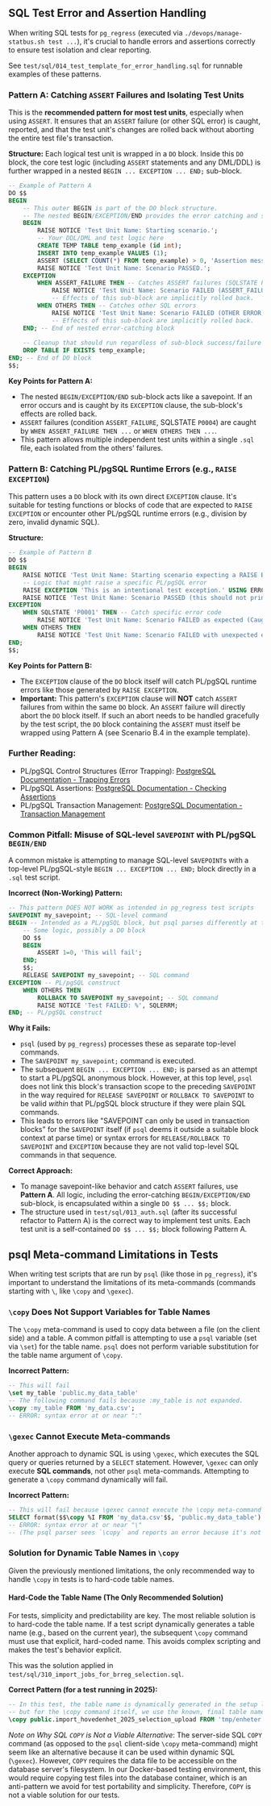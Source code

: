 ## SQL Test Error and Assertion Handling

When writing SQL tests for `pg_regress` (executed via `./devops/manage-statbus.sh test ...`), it's crucial to handle errors and assertions correctly to ensure test isolation and clear reporting.

See `test/sql/014_test_template_for_error_handling.sql` for runnable examples of these patterns.

### Pattern A: Catching `ASSERT` Failures and Isolating Test Units

This is the **recommended pattern for most test units**, especially when using `ASSERT`. It ensures that an `ASSERT` failure (or other SQL error) is caught, reported, and that the test unit's changes are rolled back without aborting the entire test file's transaction.

**Structure:**
Each logical test unit is wrapped in a `DO` block. Inside this `DO` block, the core test logic (including `ASSERT` statements and any DML/DDL) is further wrapped in a nested `BEGIN ... EXCEPTION ... END;` sub-block.

```sql
-- Example of Pattern A
DO $$
BEGIN
    -- This outer BEGIN is part of the DO block structure.
    -- The nested BEGIN/EXCEPTION/END provides the error catching and sub-transaction.
    BEGIN
        RAISE NOTICE 'Test Unit Name: Starting scenario.';
        -- Your DDL/DML and test logic here
        CREATE TEMP TABLE temp_example (id int);
        INSERT INTO temp_example VALUES (1);
        ASSERT (SELECT COUNT(*) FROM temp_example) > 0, 'Assertion message with details if it fails.';
        RAISE NOTICE 'Test Unit Name: Scenario PASSED.';
    EXCEPTION
        WHEN ASSERT_FAILURE THEN -- Catches ASSERT failures (SQLSTATE P0004)
            RAISE NOTICE 'Test Unit Name: Scenario FAILED (ASSERT_FAILURE): %', SQLERRM;
            -- Effects of this sub-block are implicitly rolled back.
        WHEN OTHERS THEN -- Catches other SQL errors
            RAISE NOTICE 'Test Unit Name: Scenario FAILED (OTHER ERROR): %', SQLERRM;
            -- Effects of this sub-block are implicitly rolled back.
    END; -- End of nested error-catching block
    
    -- Cleanup that should run regardless of sub-block success/failure (if needed)
    DROP TABLE IF EXISTS temp_example; 
END; -- End of DO block
$$;
```

**Key Points for Pattern A:**
*   The nested `BEGIN/EXCEPTION/END` sub-block acts like a savepoint. If an error occurs and is caught by its `EXCEPTION` clause, the sub-block's effects are rolled back.
*   `ASSERT` failures (condition `ASSERT_FAILURE`, SQLSTATE `P0004`) are caught by `WHEN ASSERT_FAILURE THEN ...` or `WHEN OTHERS THEN ...`.
*   This pattern allows multiple independent test units within a single `.sql` file, each isolated from the others' failures.

### Pattern B: Catching PL/pgSQL Runtime Errors (e.g., `RAISE EXCEPTION`)

This pattern uses a `DO` block with its own direct `EXCEPTION` clause. It's suitable for testing functions or blocks of code that are expected to `RAISE EXCEPTION` or encounter other PL/pgSQL runtime errors (e.g., division by zero, invalid dynamic SQL).

**Structure:**
```sql
-- Example of Pattern B
DO $$
BEGIN
    RAISE NOTICE 'Test Unit Name: Starting scenario expecting a RAISE EXCEPTION.';
    -- Logic that might raise a specific PL/pgSQL error
    RAISE EXCEPTION 'This is an intentional test exception.' USING ERRCODE = 'P0001';
    RAISE NOTICE 'Test Unit Name: Scenario PASSED (this should not print).';
EXCEPTION
    WHEN SQLSTATE 'P0001' THEN -- Catch specific error code
        RAISE NOTICE 'Test Unit Name: Scenario FAILED as expected (Caught P0001): %', SQLERRM;
    WHEN OTHERS THEN
        RAISE NOTICE 'Test Unit Name: Scenario FAILED with unexpected error: %', SQLERRM;
END;
$$;
```

**Key Points for Pattern B:**
*   The `EXCEPTION` clause of the `DO` block itself will catch PL/pgSQL runtime errors like those generated by `RAISE EXCEPTION`.
*   **Important:** This pattern's `EXCEPTION` clause will **NOT** catch `ASSERT` failures from within the same `DO` block. An `ASSERT` failure will directly abort the `DO` block itself. If such an abort needs to be handled gracefully by the test script, the `DO` block containing the `ASSERT` must itself be wrapped using Pattern A (see Scenario B.4 in the example template).

### Further Reading:
*   PL/pgSQL Control Structures (Error Trapping): [PostgreSQL Documentation - Trapping Errors](https://www.postgresql.org/docs/current/plpgsql-control-structures.html#PLPGSQL-ERROR-TRAPPING)
*   PL/pgSQL Assertions: [PostgreSQL Documentation - Checking Assertions](https://www.postgresql.org/docs/current/plpgsql-errors-and-messages.html#PLPGSQL-STATEMENTS-ASSERT)
*   PL/pgSQL Transaction Management: [PostgreSQL Documentation - Transaction Management](https://www.postgresql.org/docs/current/plpgsql-transactions.html)

### Common Pitfall: Misuse of SQL-level `SAVEPOINT` with PL/pgSQL `BEGIN/END`

A common mistake is attempting to manage SQL-level `SAVEPOINT`s with a top-level PL/pgSQL-style `BEGIN ... EXCEPTION ... END;` block directly in a `.sql` test script.

**Incorrect (Non-Working) Pattern:**
```sql
-- This pattern DOES NOT WORK as intended in pg_regress test scripts
SAVEPOINT my_savepoint; -- SQL-level command
BEGIN -- Intended as a PL/pgSQL block, but psql parses differently at top level
    -- Some logic, possibly a DO block
    DO $$ 
    BEGIN 
        ASSERT 1=0, 'This will fail'; 
    END; 
    $$;
    RELEASE SAVEPOINT my_savepoint; -- SQL command
EXCEPTION -- PL/pgSQL construct
    WHEN OTHERS THEN
        ROLLBACK TO SAVEPOINT my_savepoint; -- SQL command
        RAISE NOTICE 'Test FAILED: %', SQLERRM;
END; -- PL/pgSQL construct
```

**Why it Fails:**
*   `psql` (used by `pg_regress`) processes these as separate top-level commands.
*   The `SAVEPOINT my_savepoint;` command is executed.
*   The subsequent `BEGIN ... EXCEPTION ... END;` is parsed as an attempt to start a PL/pgSQL anonymous block. However, at this top level, `psql` does not link this block's transaction scope to the preceding `SAVEPOINT` in the way required for `RELEASE SAVEPOINT` or `ROLLBACK TO SAVEPOINT` to be valid *within* that PL/pgSQL block structure if they were plain SQL commands.
*   This leads to errors like "SAVEPOINT can only be used in transaction blocks" for the `SAVEPOINT` itself (if `psql` deems it outside a suitable block context at parse time) or syntax errors for `RELEASE/ROLLBACK TO SAVEPOINT` and `EXCEPTION` because they are not valid top-level SQL commands in that sequence.

**Correct Approach:**
*   To manage savepoint-like behavior and catch `ASSERT` failures, use **Pattern A**. All logic, including the error-catching `BEGIN/EXCEPTION/END` sub-block, is encapsulated within a single `DO $$ ... $$;` block.
*   The structure used in `test/sql/013_auth.sql` (after its successful refactor to Pattern A) is the correct way to implement test units. Each test unit is a self-contained `DO $$ ... $$;` block following Pattern A.

## psql Meta-command Limitations in Tests

When writing test scripts that are run by `psql` (like those in `pg_regress`), it's important to understand the limitations of its meta-commands (commands starting with `\`, like `\copy` and `\gexec`).

### `\copy` Does Not Support Variables for Table Names

The `\copy` meta-command is used to copy data between a file (on the client side) and a table. A common pitfall is attempting to use a `psql` variable (set via `\set`) for the table name. `psql` does not perform variable substitution for the table name argument of `\copy`.

**Incorrect Pattern:**
```sql
-- This will fail
\set my_table 'public.my_data_table'
-- The following command fails because :my_table is not expanded.
\copy :my_table FROM 'my_data.csv';
-- ERROR: syntax error at or near ":"
```

### `\gexec` Cannot Execute Meta-commands

Another approach to dynamic SQL is using `\gexec`, which executes the SQL query or queries returned by a `SELECT` statement. However, `\gexec` can only execute **SQL commands**, not other `psql` meta-commands. Attempting to generate a `\copy` command dynamically will fail.

**Incorrect Pattern:**
```sql
-- This will fail because \gexec cannot execute the \copy meta-command
SELECT format($$\copy %I FROM 'my_data.csv'$$, 'public.my_data_table') \gexec;
-- ERROR: syntax error at or near "\"
-- (The psql parser sees `\copy` and reports an error because it's not valid SQL for execution)
```

### Solution for Dynamic Table Names in `\copy`

Given the previously mentioned limitations, the only recommended way to handle `\copy` in tests is to hard-code table names.

#### Hard-Code the Table Name (The Only Recommended Solution)

For tests, simplicity and predictability are key. The most reliable solution is to hard-code the table name. If a test script dynamically generates a table name (e.g., based on the current year), the subsequent `\copy` command must use that explicit, hard-coded name. This avoids complex scripting and makes the test's behavior explicit.

This was the solution applied in `test/sql/310_import_jobs_for_brreg_selection.sql`.

**Correct Pattern (for a test running in 2025):**
```sql
-- In this test, the table name is dynamically generated in the setup logic,
-- but for the \copy command itself, we use the known, final table name.
\copy public.import_hovedenhet_2025_selection_upload FROM 'tmp/enheter.csv' WITH CSV HEADER
```

*Note on Why SQL `COPY` is Not a Viable Alternative*: The server-side SQL `COPY` command (as opposed to the `psql` client-side `\copy` meta-command) might seem like an alternative because it can be used within dynamic SQL (`\gexec`). However, `COPY` requires the data file to be accessible on the database server's filesystem. In our Docker-based testing environment, this would require copying test files into the database container, which is an anti-pattern we avoid for test portability and simplicity. Therefore, `COPY` is not a viable solution for our tests.
```
